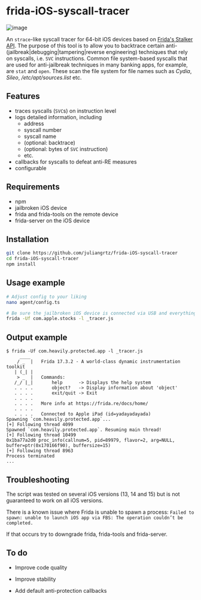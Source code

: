 # frida-iOS-syscall-tracer

![image](https://github.com/user-attachments/assets/734d0abb-6125-48da-86b2-9bf308d33640)

An `strace`-like syscall tracer for 64-bit iOS devices based on [Frida's Stalker API](https://frida.re/docs/stalker/).
The purpose of this tool is to allow you to backtrace certain anti-(jailbreak|debugging|tampering|reverse engineering) techniques that rely on syscalls, i.e. `SVC` instructions.
Common file system-based syscalls that are used for anti-jailbreak techniques in many banking apps, for example, are `stat` and `open`. These scan the file system for file names such as _Cydia_, _Sileo_, _/etc/apt/sources.list_ etc.

## Features

- traces syscalls (`SVC`s) on instruction level
- logs detailed information, including
  - address
  - syscall number
  - syscall name
  - (optional: backtrace)
  - (optional: bytes of `SVC` instruction)
  - etc.
- callbacks for syscalls to defeat anti-RE measures
- configurable

## Requirements

- npm
- jailbroken iOS device
- frida and frida-tools on the remote device
- frida-server on the iOS device

## Installation

```bash
git clone https://github.com/juliangrtz/frida-iOS-syscall-tracer
cd frida-iOS-syscall-tracer
npm install
```

## Usage example

```bash
# Adjust config to your liking
nano agent/config.ts

# Be sure the jailbroken iOS device is connected via USB and everything is set up correctly.
frida -Uf com.apple.stocks -l _tracer.js 
```

## Output example

```text
$ frida -Uf com.heavily.protected.app -l _tracer.js
     ____
    / _  |   Frida 17.3.2 - A world-class dynamic instrumentation toolkit
   | (_| |
    > _  |   Commands:
   /_/ |_|       help      -> Displays the help system
   . . . .       object?   -> Display information about 'object'
   . . . .       exit/quit -> Exit
   . . . .
   . . . .   More info at https://frida.re/docs/home/
   . . . .
   . . . .   Connected to Apple iPad (id=yadayadayada)
Spawning `com.heavily.protected.app`...
[+] Following thread 4099
Spawned `com.heavily.protected.app`. Resuming main thread!
[+] Following thread 10499
0x1ba77a2d0 proc_info(callnum=5, pid=89979, flavor=2, arg=NULL, buffer=ptr(0x170166f90), buffersize=15)
[+] Following thread 8963
Process terminated
...
```

## Troubleshooting

The script was tested on several iOS versions (13, 14 and 15) but is not guaranteed to work on all iOS versions.

There is a known issue where Frida is unable to spawn a process: `Failed to spawn: unable to launch iOS app via FBS: The operation couldn’t be completed.`

If that occurs try to downgrade frida, frida-tools and frida-server.

## To do

- Improve code quality

- Improve stability

- Add default anti-protection callbacks
